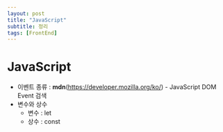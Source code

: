 ```yaml
---
layout: post
title: "JavaScript"
subtitle: 정리
tags: [FrontEnd]
---
```


# JavaScript

- 이벤트 종류 : **mdn**(https://developer.mozilla.org/ko/) - JavaScript DOM Event 검색
- 변수와 상수
  - 변수 : let
  - 상수 : const
